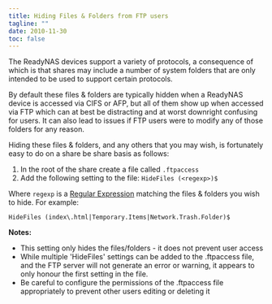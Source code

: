 ```yaml
---
title: Hiding Files & Folders from FTP users
tagline: ""
date: 2010-11-30
toc: false
---
```


The ReadyNAS devices support a variety of protocols, a consequence of which is that shares may include a number of system folders that are only intended to be used to support certain protocols.

By default these files & folders are typically hidden when a ReadyNAS device is accessed via CIFS or AFP, but all of them show up when accessed via FTP which can at best be distracting and at worst downright confusing for users. It can also lead to issues if FTP users were to modify any of those folders for any reason.

Hiding these files & folders, and any others that you may wish, is fortunately easy to do on a share be share basis as follows:

1. In the root of the share create a file called `.ftpaccess`
2. Add the following setting to the file: `HideFiles (<regexp>)$`

Where `regexp` is a [Regular Expression][] matching the files & folders you wish to hide. For example:

`HideFiles (index\.html|Temporary.Items|Network.Trash.Folder)$`

**Notes:**

* This setting only hides the files/folders - it does not prevent user access
* While multiple 'HideFiles' settings can be added to the .ftpaccess file, and the FTP server will not generate an error or warning, it appears to only honour the first setting in the file.
* Be careful to configure the permissions of the .ftpaccess file appropriately to prevent other users editing or deleting it

[Regular Expression]: http://en.wikipedia.org/wiki/Regular_expression "Regular Expressions"
